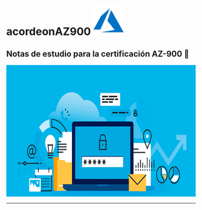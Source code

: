 # acordeonAZ900 <img src="./img/azureLogo.png" width="80">
## Notas de estudio para la certificación AZ-900 :green_book:
<img src="./img/cloud.png" width="1000" height="350">

***


